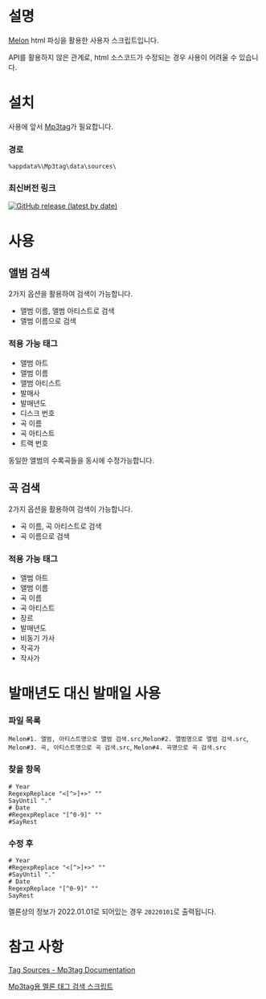 # 설명
[Melon](https://www.melon.com/) html 파싱을 활용한 사용자 스크립트입니다.

API를 활용하지 않은 관계로, html 소스코드가 수정되는 경우 사용이 어려울 수 있습니다.

# 설치
사용에 앞서 [Mp3tag](https://www.mp3tag.de/en/download.html)가 필요합니다.

### 경로
```
%appdata%\Mp3tag\data\sources\
```
### 최신버전 링크
[![GitHub release (latest by date)](https://img.shields.io/github/v/release/dh-json/Mp3tag-Melon-source)](https://github.com/dh-json/Mp3tag-Melon-source/releases)

# 사용

## 앨범 검색
2가지 옵션을 활용하여 검색이 가능합니다.
* 앨범 이름, 앨범 아티스트로 검색
* 앨범 이름으로 검색

### 적용 가능 태그
* 앨범 아트
* 앨범 이름
* 앨범 아티스트
* 발매사
* 발매년도
* 디스크 번호
* 곡 이름
* 곡 아티스트
* 트랙 번호

동일한 앨범의 수록곡들을 동시에 수정가능합니다.

## 곡 검색
2가지 옵션을 활용하여 검색이 가능합니다.
* 곡 이름, 곡 아티스트로 검색
* 곡 이름으로 검색

### 적용 가능 태그
* 앨범 아트
* 앨범 이름
* 곡 이름
* 곡 아티스트
* 장르
* 발매년도
* 비동기 가사
* 작곡가
* 작사가

# 발매년도 대신 발매일 사용

### 파일 목록
`Melon#1. 앨범, 아티스트명으로 앨범 검색.src`,`Melon#2. 앨범명으로 앨범 검색.src`, `Melon#3. 곡, 아티스트명으로 곡 검색.src`, `Melon#4. 곡명으로 곡 검색.src`

### 찾을 항목
```
# Year
RegexpReplace "<[^>]+>" ""
SayUntil "."
# Date
#RegexpReplace "[^0-9]" ""
#SayRest
```

### 수정 후
```
# Year
#RegexpReplace "<[^>]+>" ""
#SayUntil "."
# Date
RegexpReplace "[^0-9]" ""
SayRest
```
멜론상의 정보가 2022.01.01로 되어있는 경우 `20220101`로 출력됩니다.

# 참고 사항
[Tag Sources - Mp3tag Documentation](https://docs.mp3tag.de/tag-sources/development/)

[Mp3tag용 멜론 태그 검색 스크립트](https://blog.naver.com/hosang46/221126952898)
